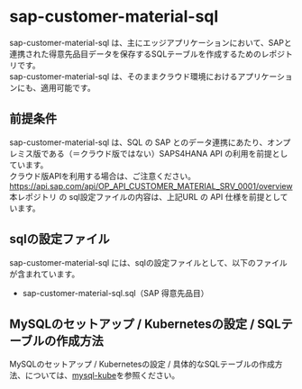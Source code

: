 # sap-customer-material-sql

sap-customer-material-sql は、主にエッジアプリケーションにおいて、SAPと連携された得意先品目データを保存するSQLテーブルを作成するためのレポジトリです。  
sap-customer-material-sql は、そのままクラウド環境におけるアプリケーションにも、適用可能です。  

## 前提条件  
sap-customer-material-sql は、SQL の SAP とのデータ連携にあたり、オンプレミス版である（＝クラウド版ではない）SAPS4HANA API の利用を前提としています。  
クラウド版APIを利用する場合は、ご注意ください。  
https://api.sap.com/api/OP_API_CUSTOMER_MATERIAL_SRV_0001/overview  
本レポジトリ の sql設定ファイルの内容は、上記URL の API 仕様を前提としています。  

## sqlの設定ファイル

sap-customer-material-sql には、sqlの設定ファイルとして、以下のファイルが含まれています。  

* sap-customer-material-sql.sql（SAP 得意先品目）

## MySQLのセットアップ / Kubernetesの設定 / SQLテーブルの作成方法  

MySQLのセットアップ / Kubernetesの設定 / 具体的なSQLテーブルの作成方法、については、[mysql-kube](https://github.com/latonaio/mysql-kube)を参照ください。  